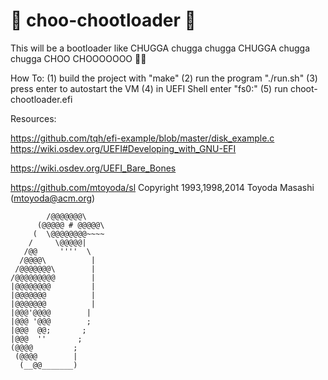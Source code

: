 # :steam_locomotive: choo-chootloader :steam_locomotive:
This will be a bootloader like CHUGGA chugga chugga CHUGGA chugga chugga CHOO CHOOOOOOO :steam_locomotive::steam_locomotive:

How To:
(1)
build the project with "make"
(2)
run the program "./run.sh"
(3)
press enter to autostart the VM
(4)
in UEFI Shell enter "fs0:"
(5)
run choot-chootloader.efi


Resources:

https://github.com/tqh/efi-example/blob/master/disk_example.c
https://wiki.osdev.org/UEFI#Developing_with_GNU-EFI

https://wiki.osdev.org/UEFI_Bare_Bones

https://github.com/mtoyoda/sl
Copyright 1993,1998,2014 Toyoda Masashi (mtoyoda@acm.org)

```
        /@@@@@@@\
      (@@@@@ # @@@@@\
     (  \@@@@@@@@~~~~
    /     \@@@@@|
   /@@     ''''  \
  /@@@@\          |
 /@@@@@@@\        |
/@@@@@@@@@        |
|@@@@@@@@         |
|@@@@@@@          |
|@@@@@@@          |
|@@@'@@@@        |
|@@@ '@@@        ;
|@@@  @@;       ;
|@@@  ''       ;
(@@@@         ;
 (@@@@        |
  (__@@_______)
```
